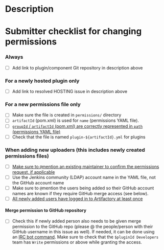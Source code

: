 <!-- This PR template only applies to permission changes. Ignore it for changes to the tool updating permissions in Artifactory -->

# Description

<!-- fill in description here, this will at least be a link to a GitHub repository, and often also links to hosting request, and @mentioning other committers/maintainers as per the checklist below -->

# Submitter checklist for changing permissions

<!--
Make sure to implement all relevant entries (see section headers to when they apply) and mark them as checked (by replacing the space between brackets with an "x"). Remove sections that don't apply, e.g. the second and third when adding a new uploader to an existing permissions file.
-->

### Always

- [ ] Add link to plugin/component Git repository in description above

### For a newly hosted plugin only

- [ ] Add link to resolved HOSTING issue in description above

### For a new permissions file only

- [ ] Make sure the file is created in `permissions/` directory
- [ ] `artifactId` (pom.xml) is used for `name` (permissions YAML file).
- [ ] [`groupId` / `artifactId` (pom.xml) are correctly represented in `path` (permissions YAML file)](https://github.com/jenkins-infra/repository-permissions-updater/#managing-permissions)
- [ ] Check that the file is named `plugin-${artifactId}.yml` for plugins

### When adding new uploaders (this includes newly created permissions files)

- [ ] [Make sure to `@`mention an existing maintainer to confirm the permissions request, if applicable](https://github.com/jenkins-infra/repository-permissions-updater/#requesting-permissions)
- [ ] Use the Jenkins community (LDAP) account name in the YAML file, not the GitHub account name
- [ ] Make sure to `@`mention the users being added so their GitHub account names are known if they require GitHub merge access (see below).
- [ ] [All newly added users have logged in to Artifactory at least once](https://github.com/jenkins-infra/repository-permissions-updater/#requesting-permissions)

#### Merge permission to GitHub repository
- [ ] Check this if newly added person also needs to be given merge permission to the GitHub repo (please @ the people/person with their GitHub username in this issue as well). If needed, it can be done using an [IRC bot command](https://jenkins.io/projects/infrastructure/ircbot/#github-repo-management). Make sure to check that the `$pluginId Developers` team has `Write` permissions or above while granting the access.
